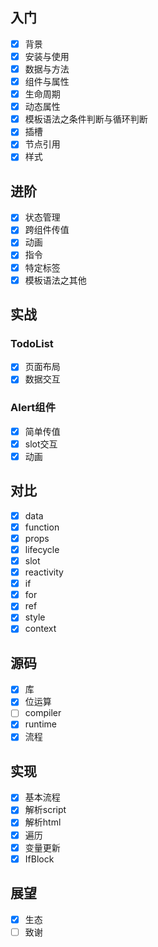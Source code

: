 
## 入门

- [x] 背景
- [x] 安装与使用
- [x] 数据与方法
- [x] 组件与属性
- [x] 生命周期
- [x] 动态属性
- [x] 模板语法之条件判断与循环判断
- [x] 插槽
- [x] 节点引用
- [x] 样式

## 进阶

- [x] 状态管理
- [x] 跨组件传值
- [x] 动画
- [x] 指令
- [x] 特定标签
- [x] 模板语法之其他

## 实战

### TodoList
- [x] 页面布局
- [x] 数据交互

### Alert组件
- [x] 简单传值
- [x] slot交互
- [x] 动画

## 对比

- [x] data
- [x] function
- [x] props
- [x] lifecycle
- [x] slot
- [x] reactivity
- [x] if
- [x] for
- [x] ref
- [x] style
- [x] context

## 源码
- [x] 库
- [x] 位运算
- [ ] compiler
- [x] runtime
- [x] 流程

## 实现
- [x] 基本流程
- [x] 解析script
- [x] 解析html
- [x] 遍历
- [x] 变量更新
- [x] IfBlock

## 展望

- [x] 生态
- [ ] 致谢
